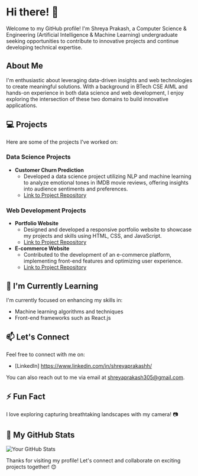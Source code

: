 # Hi there! 👋

Welcome to my GitHub profile! I'm Shreya Prakash, a Computer Science & Engineering (Artificial Intelligence & Machine Learning) undergraduate seeking opportunities to contribute to innovative projects and continue developing technical expertise.

## About Me

I'm enthusiastic about leveraging data-driven insights and web technologies to create meaningful solutions. With a background in BTech CSE AIML and hands-on experience in both data science and web development, I enjoy exploring the intersection of these two domains to build innovative applications.

## 💻 Projects

Here are some of the projects I've worked on:

### Data Science Projects
- **Customer Churn Prediction**
  - Developed a data science project utilizing NLP and machine learning to analyze emotional tones in IMDB movie reviews, offering insights into audience sentiments and preferences.
  - [Link to Project Repository](https://github.com/shreyaprakashh/FilmVibeVision)

### Web Development Projects
- **Portfolio Website**
  - Designed and developed a responsive portfolio website to showcase my projects and skills using HTML, CSS, and JavaScript.
  - [Link to Project Repository](Link)
- **E-commerce Website**
  - Contributed to the development of an e-commerce platform, implementing front-end features and optimizing user experience.
  - [Link to Project Repository](Link)

## 🌱 I'm Currently Learning

I'm currently focused on enhancing my skills in:

- Machine learning algorithms and techniques
- Front-end frameworks such as React.js


## 📫 Let's Connect

Feel free to connect with me on:

- [LinkedIn] https://www.linkedin.com/in/shreyaprakashh/

You can also reach out to me via email at shreyaprakash305@gmail.com.

## ⚡ Fun Fact

I love exploring capturing breathtaking landscapes with my camera! 📷

## 🚀 My GitHub Stats

![Your GitHub Stats](https://github-readme-stats.vercel.app/api?username=shreyaprakashh&show_icons=true&theme=radical)

Thanks for visiting my profile! Let's connect and collaborate on exciting projects together! 😊
